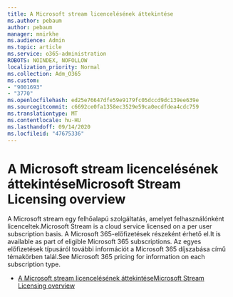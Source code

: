 ```yaml
---
title: A Microsoft stream licencelésének áttekintése
ms.author: pebaum
author: pebaum
manager: mnirkhe
ms.audience: Admin
ms.topic: article
ms.service: o365-administration
ROBOTS: NOINDEX, NOFOLLOW
localization_priority: Normal
ms.collection: Adm_O365
ms.custom:
- "9001693"
- "3770"
ms.openlocfilehash: ed25e76647dfe59e9179fc05dccd9dc139ee639e
ms.sourcegitcommit: c6692ce0fa1358ec3529e59ca0ecdfdea4cdc759
ms.translationtype: MT
ms.contentlocale: hu-HU
ms.lasthandoff: 09/14/2020
ms.locfileid: "47675336"
---
```

# <a name="microsoft-stream-licensing-overview"></a><span data-ttu-id="847d4-102">A Microsoft stream licencelésének áttekintése</span><span class="sxs-lookup"><span data-stu-id="847d4-102">Microsoft Stream Licensing overview</span></span>

<span data-ttu-id="847d4-103">A Microsoft stream egy felhőalapú szolgáltatás, amelyet felhasználónként licenceltek.</span><span class="sxs-lookup"><span data-stu-id="847d4-103">Microsoft Stream is a cloud service licensed on a per user subscription basis.</span></span> <span data-ttu-id="847d4-104">A Microsoft 365-előfizetések részeként érhető el.</span><span class="sxs-lookup"><span data-stu-id="847d4-104">It is available as part of eligible Microsoft 365 subscriptions.</span></span> <span data-ttu-id="847d4-105">Az egyes előfizetések típusáról további információt a Microsoft 365 díjszabása című témakörben talál.</span><span class="sxs-lookup"><span data-stu-id="847d4-105">See Microsoft 365 pricing for information on each subscription type.</span></span>

- [<span data-ttu-id="847d4-106">A Microsoft stream licencelésének áttekintése</span><span class="sxs-lookup"><span data-stu-id="847d4-106">Microsoft Stream Licensing overview</span></span>](https://docs.microsoft.com/stream/license-overview)